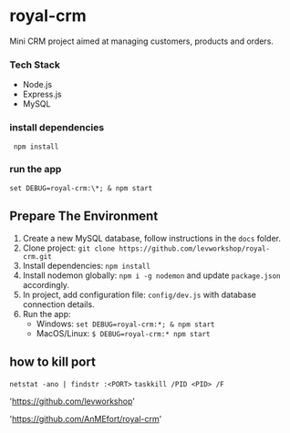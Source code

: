 # royal-crm

Mini CRM project aimed at managing customers, products and orders.

### Tech Stack

- Node.js
- Express.js
- MySQL

### install dependencies

` npm install`

### run the app

`set DEBUG=royal-crm:\*; & npm start`

## Prepare The Environment

1. Create a new MySQL database, follow instructions in the `docs` folder.
2. Clone project: `git clone https://github.com/levworkshop/royal-crm.git`
3. Install dependencies: `npm install`
4. Install nodemon globally: `npm i -g nodemon` and update `package.json` accordingly.
5. In project, add configuration file: `config/dev.js`
   with database connection details.
6. Run the app:
   - Windows: `set DEBUG=royal-crm:*; & npm start`
   - MacOS/Linux: `$ DEBUG=royal-crm:* npm start`

## how to kill port

`netstat -ano | findstr :<PORT>`
`taskkill /PID <PID> /F`

<!-- github-Shay Lev -->

'https://github.com/levworkshop'

<!-- my github -->

'https://github.com/AnMEfort/royal-crm'

